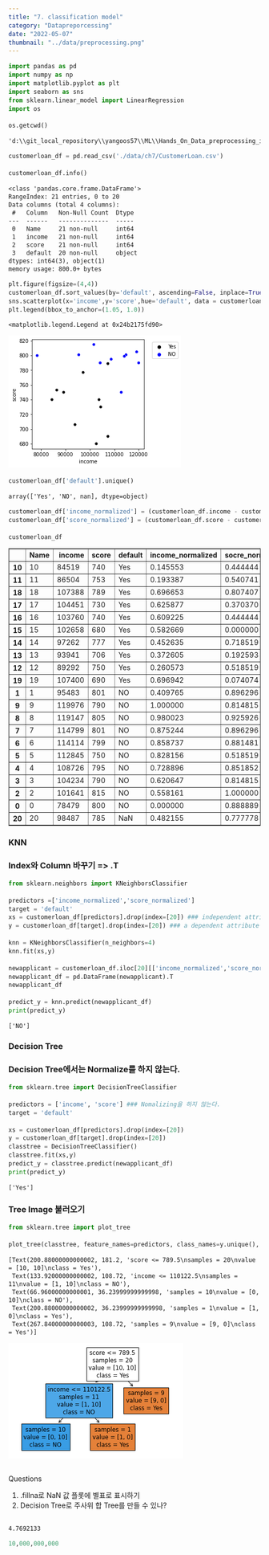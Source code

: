 ```yaml
---
title: "7. classification model"
category: "Datapreporcessing"
date: "2022-05-07"
thumbnail: "../data/preprocessing.png"
---
```


```python
import pandas as pd
import numpy as np
import matplotlib.pyplot as plt
import seaborn as sns
from sklearn.linear_model import LinearRegression
import os

os.getcwd()
```

    'd:\\git_local_repository\\yangoos57\\ML\\Hands_On_Data_preprocessing_in_python\\Part2'

```python
customerloan_df = pd.read_csv('./data/ch7/CustomerLoan.csv')

customerloan_df.info()
```

    <class 'pandas.core.frame.DataFrame'>
    RangeIndex: 21 entries, 0 to 20
    Data columns (total 4 columns):
     #   Column   Non-Null Count  Dtype
    ---  ------   --------------  -----
     0   Name     21 non-null     int64
     1   income   21 non-null     int64
     2   score    21 non-null     int64
     3   default  20 non-null     object
    dtypes: int64(3), object(1)
    memory usage: 800.0+ bytes

```python
plt.figure(figsize=(4,4))
customerloan_df.sort_values(by='default', ascending=False, inplace=True)
sns.scatterplot(x='income',y='score',hue='default', data = customerloan_df, palette=['k','b'])
plt.legend(bbox_to_anchor=(1.05, 1.0))
```

    <matplotlib.legend.Legend at 0x24b2175fd90>

![png](output_2_1.png)

```python
customerloan_df['default'].unique()
```

    array(['Yes', 'NO', nan], dtype=object)

```python
customerloan_df['income_normalized'] = (customerloan_df.income - customerloan_df.income.min()) / (customerloan_df.income.max() - customerloan_df.income.min())
customerloan_df['score_normalized'] = (customerloan_df.score - customerloan_df.score.min()) / (customerloan_df.score.max() - customerloan_df.score.min())

customerloan_df
```

<div>
<style scoped>
    .dataframe tbody tr th:only-of-type {
        vertical-align: middle;
    }

    .dataframe tbody tr th {
        vertical-align: top;
    }

    .dataframe thead th {
        text-align: right;
    }

</style>
<table border="1" class="dataframe">
  <thead>
    <tr style="text-align: right;">
      <th></th>
      <th>Name</th>
      <th>income</th>
      <th>score</th>
      <th>default</th>
      <th>income_normalized</th>
      <th>socre_normalized</th>
      <th>score_normalized</th>
    </tr>
  </thead>
  <tbody>
    <tr>
      <th>10</th>
      <td>10</td>
      <td>84519</td>
      <td>740</td>
      <td>Yes</td>
      <td>0.145553</td>
      <td>0.444444</td>
      <td>0.444444</td>
    </tr>
    <tr>
      <th>11</th>
      <td>11</td>
      <td>86504</td>
      <td>753</td>
      <td>Yes</td>
      <td>0.193387</td>
      <td>0.540741</td>
      <td>0.540741</td>
    </tr>
    <tr>
      <th>18</th>
      <td>18</td>
      <td>107388</td>
      <td>789</td>
      <td>Yes</td>
      <td>0.696653</td>
      <td>0.807407</td>
      <td>0.807407</td>
    </tr>
    <tr>
      <th>17</th>
      <td>17</td>
      <td>104451</td>
      <td>730</td>
      <td>Yes</td>
      <td>0.625877</td>
      <td>0.370370</td>
      <td>0.370370</td>
    </tr>
    <tr>
      <th>16</th>
      <td>16</td>
      <td>103760</td>
      <td>740</td>
      <td>Yes</td>
      <td>0.609225</td>
      <td>0.444444</td>
      <td>0.444444</td>
    </tr>
    <tr>
      <th>15</th>
      <td>15</td>
      <td>102658</td>
      <td>680</td>
      <td>Yes</td>
      <td>0.582669</td>
      <td>0.000000</td>
      <td>0.000000</td>
    </tr>
    <tr>
      <th>14</th>
      <td>14</td>
      <td>97262</td>
      <td>777</td>
      <td>Yes</td>
      <td>0.452635</td>
      <td>0.718519</td>
      <td>0.718519</td>
    </tr>
    <tr>
      <th>13</th>
      <td>13</td>
      <td>93941</td>
      <td>706</td>
      <td>Yes</td>
      <td>0.372605</td>
      <td>0.192593</td>
      <td>0.192593</td>
    </tr>
    <tr>
      <th>12</th>
      <td>12</td>
      <td>89292</td>
      <td>750</td>
      <td>Yes</td>
      <td>0.260573</td>
      <td>0.518519</td>
      <td>0.518519</td>
    </tr>
    <tr>
      <th>19</th>
      <td>19</td>
      <td>107400</td>
      <td>690</td>
      <td>Yes</td>
      <td>0.696942</td>
      <td>0.074074</td>
      <td>0.074074</td>
    </tr>
    <tr>
      <th>1</th>
      <td>1</td>
      <td>95483</td>
      <td>801</td>
      <td>NO</td>
      <td>0.409765</td>
      <td>0.896296</td>
      <td>0.896296</td>
    </tr>
    <tr>
      <th>9</th>
      <td>9</td>
      <td>119976</td>
      <td>790</td>
      <td>NO</td>
      <td>1.000000</td>
      <td>0.814815</td>
      <td>0.814815</td>
    </tr>
    <tr>
      <th>8</th>
      <td>8</td>
      <td>119147</td>
      <td>805</td>
      <td>NO</td>
      <td>0.980023</td>
      <td>0.925926</td>
      <td>0.925926</td>
    </tr>
    <tr>
      <th>7</th>
      <td>7</td>
      <td>114799</td>
      <td>801</td>
      <td>NO</td>
      <td>0.875244</td>
      <td>0.896296</td>
      <td>0.896296</td>
    </tr>
    <tr>
      <th>6</th>
      <td>6</td>
      <td>114114</td>
      <td>799</td>
      <td>NO</td>
      <td>0.858737</td>
      <td>0.881481</td>
      <td>0.881481</td>
    </tr>
    <tr>
      <th>5</th>
      <td>5</td>
      <td>112845</td>
      <td>750</td>
      <td>NO</td>
      <td>0.828156</td>
      <td>0.518519</td>
      <td>0.518519</td>
    </tr>
    <tr>
      <th>4</th>
      <td>4</td>
      <td>108726</td>
      <td>795</td>
      <td>NO</td>
      <td>0.728896</td>
      <td>0.851852</td>
      <td>0.851852</td>
    </tr>
    <tr>
      <th>3</th>
      <td>3</td>
      <td>104234</td>
      <td>790</td>
      <td>NO</td>
      <td>0.620647</td>
      <td>0.814815</td>
      <td>0.814815</td>
    </tr>
    <tr>
      <th>2</th>
      <td>2</td>
      <td>101641</td>
      <td>815</td>
      <td>NO</td>
      <td>0.558161</td>
      <td>1.000000</td>
      <td>1.000000</td>
    </tr>
    <tr>
      <th>0</th>
      <td>0</td>
      <td>78479</td>
      <td>800</td>
      <td>NO</td>
      <td>0.000000</td>
      <td>0.888889</td>
      <td>0.888889</td>
    </tr>
    <tr>
      <th>20</th>
      <td>20</td>
      <td>98487</td>
      <td>785</td>
      <td>NaN</td>
      <td>0.482155</td>
      <td>0.777778</td>
      <td>0.777778</td>
    </tr>
  </tbody>
</table>
</div>

### KNN

### Index와 Column 바꾸기 => .T

```python
from sklearn.neighbors import KNeighborsClassifier

predictors =['income_normalized','score_normalized']
target = 'default'
xs = customerloan_df[predictors].drop(index=[20]) ### independent attributes
y = customerloan_df[target].drop(index=[20]) ### a dependent attribute

knn = KNeighborsClassifier(n_neighbors=4)
knn.fit(xs,y)

newapplicant = customerloan_df.iloc[20][['income_normalized','score_normalized']]
newapplicant_df = pd.DataFrame(newapplicant).T
newapplicant_df

predict_y = knn.predict(newapplicant_df)
print(predict_y)
```

    ['NO']

### Decision Tree

### Decision Tree에서는 Normalize를 하지 않는다.

```python
from sklearn.tree import DecisionTreeClassifier

predictors = ['income', 'score'] ### Nomalizing을 하지 않는다.
target = 'default'

xs = customerloan_df[predictors].drop(index=[20])
y = customerloan_df[target].drop(index=[20])
classtree = DecisionTreeClassifier()
classtree.fit(xs,y)
predict_y = classtree.predict(newapplicant_df)
print(predict_y)
```

    ['Yes']

### Tree Image 불러오기

```python
from sklearn.tree import plot_tree

plot_tree(classtree, feature_names=predictors, class_names=y.unique(), filled =True, impurity=False)
```

    [Text(200.88000000000002, 181.2, 'score <= 789.5\nsamples = 20\nvalue = [10, 10]\nclass = Yes'),
     Text(133.92000000000002, 108.72, 'income <= 110122.5\nsamples = 11\nvalue = [1, 10]\nclass = NO'),
     Text(66.96000000000001, 36.23999999999998, 'samples = 10\nvalue = [0, 10]\nclass = NO'),
     Text(200.88000000000002, 36.23999999999998, 'samples = 1\nvalue = [1, 0]\nclass = Yes'),
     Text(267.84000000000003, 108.72, 'samples = 9\nvalue = [9, 0]\nclass = Yes')]

![png](output_10_1.png)

```python

```

Questions

1. .fillna로 NaN 값 플롯에 별표로 표시하기
2. Decision Tree로 주사위 합 Tree를 만들 수 있나?

```python

```

    4.7692133

```python
10,000,000,000
```
